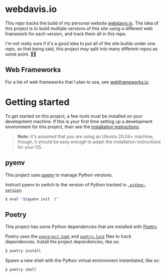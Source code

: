# webdavis.io

This repo tracks the build of my personal website [webdavis.io](webdavis.io). The idea of this
project is to build multiple versions of this site using a different web framework for each
version, and track them all in this repo.

I'm not really sure if it's a good idea to put all of the site builds under one repo, so that
being said, this project may split into many different repos as some point. :man_shrugging:

## Web Frameworks

For a list of web frameworks that I plan to use, see [webframeworks.io](dev/notes/webframeworks.md).

# Getting started

To get started on this project, a few tools must be installed on your development machine.
If this is your first time setting up a development environment for this project, then see
the [installation instructions](dev/ubuntu-dev-environment.md).

> **Note:** it's assumed that you are using an Ubuntu 20.04+ machine; though, it
> should be easy enough to adapt the installation instructions for your OS.

## pyenv

This project uses [pyenv](https://github.com/pyenv/pyenv) to manage Python versions.

Instruct pyenv to switch to the version of Python tracked in [`.python-version`](./.python-version):

```bash
$ eval "$(pyenv init -)"
```

## Poetry

This project has some Python dependencies that are installed with [Poetry](https://python-poetry.org/).

Poetry uses the [`pyproject.toml`](./pyproject.toml) and [`poetry.lock`](./poetry.lock)
files to track dependencies. Install the project dependencies, like so:

```bash
$ poetry install
```

Spawn a new shell with the Python virtual environment instantiated, like so:

```bash
$ poetry shell
```
